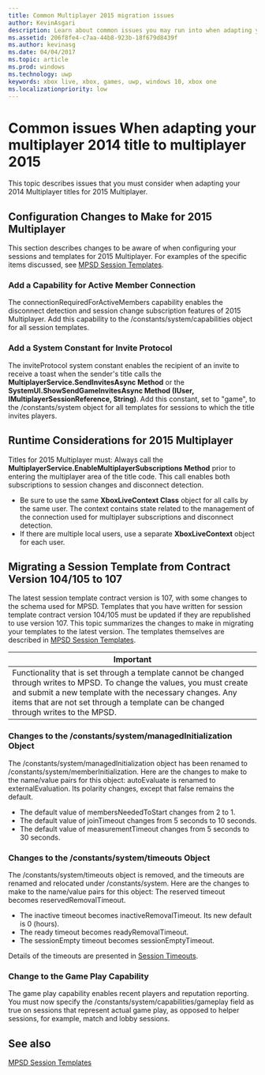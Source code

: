 ```yaml
---
title: Common Multiplayer 2015 migration issues
author: KevinAsgari
description: Learn about common issues you may run into when adapting your multiplayer 2014 title to 2015 Multiplayer.
ms.assetid: 206f8fe4-c7aa-44b8-923b-18f679d8439f
ms.author: kevinasg
ms.date: 04/04/2017
ms.topic: article
ms.prod: windows
ms.technology: uwp
keywords: xbox live, xbox, games, uwp, windows 10, xbox one
ms.localizationpriority: low
---
```


# Common issues When adapting your multiplayer 2014 title to multiplayer 2015

This topic describes issues that you must consider when adapting your 2014 Multiplayer titles for 2015 Multiplayer.


## Configuration Changes to Make for 2015 Multiplayer

This section describes changes to be aware of when configuring your sessions and templates for 2015 Multiplayer. For examples of the specific items discussed, see [MPSD Session Templates](multiplayer-session-directory.md).

### Add a Capability for Active Member Connection

The connectionRequiredForActiveMembers capability enables the disconnect detection and session change subscription features of 2015 Multiplayer. Add this capability to the /constants/system/capabilities object for all session templates.


### Add a System Constant for Invite Protocol

The inviteProtocol system constant enables the recipient of an invite to receive a toast when the sender's title calls the **MultiplayerService.SendInvitesAsync Method** or the **SystemUI.ShowSendGameInvitesAsync Method (IUser, IMultiplayerSessionReference, String)**. Add this constant, set to "game", to the /constants/system object for all templates for sessions to which the title invites players.


## Runtime Considerations for 2015 Multiplayer

Titles for 2015 Multiplayer must:   Always call the **MultiplayerService.EnableMultiplayerSubscriptions Method** prior to entering the multiplayer area of the title code. This call enables both subscriptions to session changes and disconnect detection.
-   Be sure to use the same **XboxLiveContext Class** object for all calls by the same user. The context contains state related to the management of the connection used for multiplayer subscriptions and disconnect detection.
-   If there are multiple local users, use a separate **XboxLiveContext** object for each user.


## Migrating a Session Template from Contract Version 104/105 to 107

The latest session template contract version is 107, with some changes to the schema used for MPSD. Templates that you have written for session template contract version 104/105 must be updated if they are republished to use version 107. This topic summarizes the changes to make in migrating your templates to the latest version. The templates themselves are described in [MPSD Session Templates](multiplayer-session-directory.md).

| Important                                                                                                                                                                                                                                                      |
|-----------------------------------------------------------------------------------------------------------------------------------------------------------------------------------------------------------------------------------------------------------------------------|
| Functionality that is set through a template cannot be changed through writes to MPSD. To change the values, you must create and submit a new template with the necessary changes. Any items that are not set through a template can be changed through writes to the MPSD. |


### Changes to the /constants/system/managedInitialization Object

The /constants/system/managedInitialization object has been renamed to /constants/system/memberInitialization. Here are the changes to make to the name/value pairs for this object:   autoEvaluate is renamed to externalEvaluation. Its polarity changes, except that false remains the default.
-   The default value of membersNeededToStart changes from 2 to 1.
-   The default value of joinTimeout changes from 5 seconds to 10 seconds.
-   The default value of measurementTimeout changes from 5 seconds to 30 seconds.


### Changes to the /constants/system/timeouts Object

The /constants/system/timeouts object is removed, and the timeouts are renamed and relocated under /constants/system. Here are the changes to make to the name/value pairs for this object:   The reserved timeout becomes reservedRemovalTimeout.
-   The inactive timeout becomes inactiveRemovalTimeout. Its new default is 0 (hours).
-   The ready timeout becomes readyRemovalTimeout.
-   The sessionEmpty timeout becomes sessionEmptyTimeout.

Details of the timeouts are presented in [Session Timeouts](mpsd-session-details.md).


### Change to the Game Play Capability

The game play capability enables recent players and reputation reporting. You must now specify the /constants/system/capabilities/gameplay field as true on sessions that represent actual game play, as opposed to helper sessions, for example, match and lobby sessions.


## See also

[MPSD Session Templates](mpsd-session-details.md)
